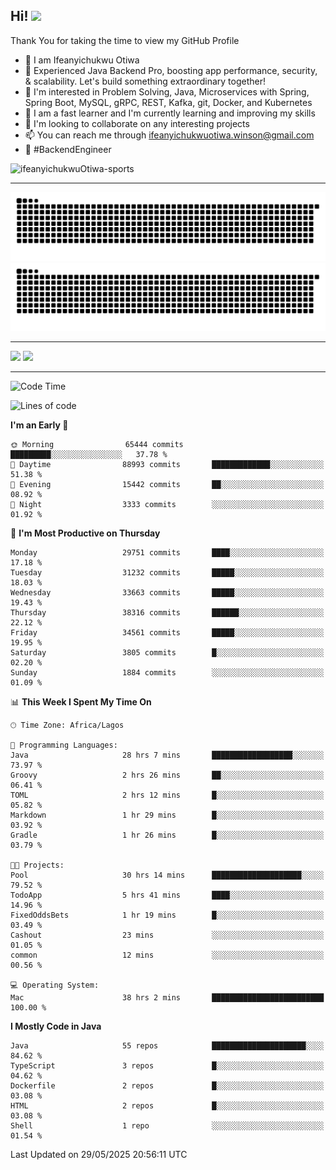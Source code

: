 <!-- BLOG-POST-LIST:START --><!-- BLOG-POST-LIST:END -->

## Hi! <img src="https://media.giphy.com/media/hvRJCLFzcasrR4ia7z/giphy.gif" width="4%"> 

Thank You for taking the time to view my GitHub Profile

- 👋 I am Ifeanyichukwu Otiwa
- 🚀 Experienced Java Backend Pro, boosting app performance, security, & scalability. Let's build something extraordinary together!
- 👀 I'm interested in Problem Solving, Java, Microservices with Spring, Spring Boot, MySQL, gRPC, REST, Kafka, git, Docker, and Kubernetes
- 🌱 I am a fast learner and I'm currently learning and improving my skills
- 💞️ I'm looking to collaborate on any interesting projects
- 📫 You can reach me through ifeanyichukwuotiwa.winson@gmail.com
- 🚀 #BackendEngineer

<p align="left" marginTop="10px"> <img src="https://komarev.com/ghpvc/?username=ifeanyichukwuOtiwa-sports&label=Profile%20views&color=0e75b6&style=for-the-badge" alt="ifeanyichukwuOtiwa-sports" /> </p>

***

<!--🐍📈SNAKEGRAPH / 🌐WEBSITE: https://github.com/Platane/snk -->
![github contribution grid snake animation](https://raw.githubusercontent.com/ifeanyichukwuOtiwa-sports/ifeanyichukwuOtiwa-sports/output/github-contribution-grid-snake-dark.svg#gh-dark-mode-only)![github contribution grid snake animation](https://raw.githubusercontent.com/ifeanyichukwuOtiwa-sports/ifeanyichukwuOtiwa-sports/output/github-contribution-grid-snake.svg#gh-light-mode-only)

***

<p float="left">
  <img float="left" src="https://github-readme-stats.vercel.app/api?username=ifeanyichukwuOtiwa-sports&count_private=true&include_all_commits=true&theme=react&show_icons=true" />
  <img float="right" src="https://github-readme-stats.vercel.app/api/top-langs/?username=ifeanyichukwuOtiwa-sports&layout=compact&show_icons=true&theme=react" /> 
</p>

***



<!--START_SECTION:waka-->
![Code Time](http://img.shields.io/badge/Code%20Time-3%2C757%20hrs%2049%20mins-blue)

![Lines of code](https://img.shields.io/badge/From%20Hello%20World%20I%27ve%20Written-49.8%20million%20lines%20of%20code-blue)

**I'm an Early 🐤** 

```text
🌞 Morning                65444 commits       █████████░░░░░░░░░░░░░░░░   37.78 % 
🌆 Daytime                88993 commits       █████████████░░░░░░░░░░░░   51.38 % 
🌃 Evening                15442 commits       ██░░░░░░░░░░░░░░░░░░░░░░░   08.92 % 
🌙 Night                  3333 commits        ░░░░░░░░░░░░░░░░░░░░░░░░░   01.92 % 
```
📅 **I'm Most Productive on Thursday** 

```text
Monday                   29751 commits       ████░░░░░░░░░░░░░░░░░░░░░   17.18 % 
Tuesday                  31232 commits       █████░░░░░░░░░░░░░░░░░░░░   18.03 % 
Wednesday                33663 commits       █████░░░░░░░░░░░░░░░░░░░░   19.43 % 
Thursday                 38316 commits       ██████░░░░░░░░░░░░░░░░░░░   22.12 % 
Friday                   34561 commits       █████░░░░░░░░░░░░░░░░░░░░   19.95 % 
Saturday                 3805 commits        █░░░░░░░░░░░░░░░░░░░░░░░░   02.20 % 
Sunday                   1884 commits        ░░░░░░░░░░░░░░░░░░░░░░░░░   01.09 % 
```


📊 **This Week I Spent My Time On** 

```text
🕑︎ Time Zone: Africa/Lagos

💬 Programming Languages: 
Java                     28 hrs 7 mins       ██████████████████░░░░░░░   73.97 % 
Groovy                   2 hrs 26 mins       ██░░░░░░░░░░░░░░░░░░░░░░░   06.41 % 
TOML                     2 hrs 12 mins       █░░░░░░░░░░░░░░░░░░░░░░░░   05.82 % 
Markdown                 1 hr 29 mins        █░░░░░░░░░░░░░░░░░░░░░░░░   03.92 % 
Gradle                   1 hr 26 mins        █░░░░░░░░░░░░░░░░░░░░░░░░   03.79 % 

🐱‍💻 Projects: 
Pool                     30 hrs 14 mins      ████████████████████░░░░░   79.52 % 
TodoApp                  5 hrs 41 mins       ████░░░░░░░░░░░░░░░░░░░░░   14.96 % 
FixedOddsBets            1 hr 19 mins        █░░░░░░░░░░░░░░░░░░░░░░░░   03.49 % 
Cashout                  23 mins             ░░░░░░░░░░░░░░░░░░░░░░░░░   01.05 % 
common                   12 mins             ░░░░░░░░░░░░░░░░░░░░░░░░░   00.56 % 

💻 Operating System: 
Mac                      38 hrs 2 mins       █████████████████████████   100.00 % 
```

**I Mostly Code in Java** 

```text
Java                     55 repos            █████████████████████░░░░   84.62 % 
TypeScript               3 repos             █░░░░░░░░░░░░░░░░░░░░░░░░   04.62 % 
Dockerfile               2 repos             █░░░░░░░░░░░░░░░░░░░░░░░░   03.08 % 
HTML                     2 repos             █░░░░░░░░░░░░░░░░░░░░░░░░   03.08 % 
Shell                    1 repo              ░░░░░░░░░░░░░░░░░░░░░░░░░   01.54 % 
```




 Last Updated on 29/05/2025 20:56:11 UTC
<!--END_SECTION:waka-->

<!--
<p align="center">
![trophy](https://github-profile-trophy.vercel.app/?username=ifeanyichukwuOtiwa-sports&theme=onedark) (https://github.com/ryo-ma/github-profile-trophy)
</p>
-->

<!---
ifeanyi-otiwa/ifeanyi-otiwa is a ✨ special ✨ repository because its `README.md` (this file) appears on your GitHub profile.
You can click the Preview link to take a look at your changes.
--->

